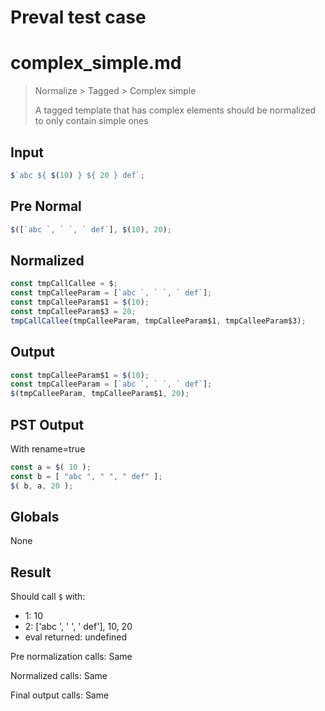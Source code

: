 # Preval test case

# complex_simple.md

> Normalize > Tagged > Complex simple
>
> A tagged template that has complex elements should be normalized to only contain simple ones

## Input

`````js filename=intro
$`abc ${ $(10) } ${ 20 } def`;
`````

## Pre Normal


`````js filename=intro
$([`abc `, ` `, ` def`], $(10), 20);
`````

## Normalized


`````js filename=intro
const tmpCallCallee = $;
const tmpCalleeParam = [`abc `, ` `, ` def`];
const tmpCalleeParam$1 = $(10);
const tmpCalleeParam$3 = 20;
tmpCallCallee(tmpCalleeParam, tmpCalleeParam$1, tmpCalleeParam$3);
`````

## Output


`````js filename=intro
const tmpCalleeParam$1 = $(10);
const tmpCalleeParam = [`abc `, ` `, ` def`];
$(tmpCalleeParam, tmpCalleeParam$1, 20);
`````

## PST Output

With rename=true

`````js filename=intro
const a = $( 10 );
const b = [ "abc ", " ", " def" ];
$( b, a, 20 );
`````

## Globals

None

## Result

Should call `$` with:
 - 1: 10
 - 2: ['abc ', ' ', ' def'], 10, 20
 - eval returned: undefined

Pre normalization calls: Same

Normalized calls: Same

Final output calls: Same
